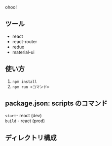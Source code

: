 ohoo!

## ツール
+ react
+ react-router
+ redux
+ material-ui

## 使い方
1. `npm install`
2. `npm run <コマンド>`

## package.json: scripts のコマンド
`start`- react (dev)  
`build` - react (prod)  

## ディレクトリ構成


